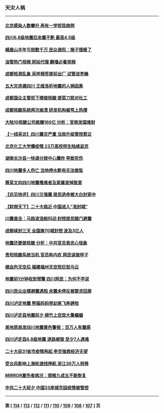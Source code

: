### 天灾人祸
---
#### [北京感染人数攀升  再有一学校现病例](../../pages/ncid280/n13818945.md?09071645) 
#### [四川6.8级地震后余震不断 最高4.5级](../../pages/ncid280/n13818875.md?09071645) 
#### [峨眉山半年亏损数千万 民众调侃：猴子饿瘦了](../../pages/ncid280/n13818910.md?09071645) 
#### [油管热门视频 网站代理 翻墙必看视频](http://209.222.30.114:81/youtube.html?09071645)
#### [成都检测乱象 采样棉签提前出厂 试管进苍蝇](../../pages/ncid280/n13818802.md?09071645) 
#### [五大灾连袭四川 王维洛析地震的人祸因素](../../pages/ncid280/n13818635.md?09071645) 
#### [成都国企主管拒下楼做核酸 提菜刀怒对社工](../../pages/ncid280/n13818818.md?09071645) 
#### [成都核酸系统两次崩溃 研发机构被骂上热搜](../../pages/ncid280/n13818751.md?09071645) 
#### [大陆10核酸公司疯赚160亿 分析：官商发国难财](../../pages/ncid280/n13818632.md?09071645) 
#### [【一线采访】四川震灾严重 当局升级管控惹议](../../pages/ncid280/n13818410.md?09071645) 
#### [北京化工大学爆疫情 23万高校师生陆续返京](../../pages/ncid280/n13818275.md?09071645) 
#### [湖南长沙县一快递分拨中心爆炸 导致死伤](../../pages/ncid280/n13818462.md?09071645) 
#### [四川地震多人伤亡 当地停水断电无法做饭](../../pages/ncid280/n13818125.md?09071645) 
#### [蔡英文向四川地震罹难者及家属哀悼致意](../../pages/ncid280/n13818235.md?09071645) 
#### [【远见快评】四川又强震 居民逃命被大白封家中](../../pages/ncid280/n13818156.md?09071645) 
#### [【财商天下】二十大临近 中国进入“准封城”](../../pages/ncid280/n13817986.md?09071645) 
#### [川震直击：马路波浪般抖动 封控居民踹门避震](../../pages/ncid280/n13817998.md?09071645) 
#### [成都续封三天 全国逾70城封控 波及3亿人](../../pages/ncid280/n13817809.md?09071645) 
#### [地震还要做核酸 分析：中共官员表忠心怪象](../../pages/ncid280/n13817939.md?09071645) 
#### [贵阳核酸系统当机 官员称内疚 网民讽做样子](../../pages/ncid280/n13817807.md?09071645) 
#### [继血色天空后 福建福州天空现巨型乌云](../../pages/ncid280/n13817700.md?09071645) 
#### [地震前1分钟收到预警 四川网民：为何不早说](../../pages/ncid280/n13817692.md?09071645) 
#### [四川民众出楼避震遇阻 余震未停反被要求回屋](../../pages/ncid280/n13817657.md?09071645) 
#### [四川泸定地震 熊猫妈妈带幼崽飞奔避险](../../pages/ncid280/n13817678.md?09071645) 
#### [四川泸定县地震前夕 绵竹上空现大量蝙蝠](../../pages/ncid280/n13817588.md?09071645) 
#### [美地质局发四川地震黄色警报：百万人有震感](../../pages/ncid280/n13817610.md?09071645) 
#### [四川泸定县6.8级地震 道路被毁 至少7人遇难](../../pages/ncid280/n13817520.md?09071645) 
#### [二十大前31省市疫情再起 李克强救经济无望](../../pages/ncid280/n13817553.md?09071645) 
#### [受台风影响上海轮渡线停航 浙江30万人转移](../../pages/ncid280/n13817446.md?09071645) 
#### [MIRROR重伤者病况：颈椎九成五不能恢复](../../pages/ncid280/n13817332.md?09071645) 
#### [中共二十大前夕 中国33座城市因疫情被管控](../../pages/ncid280/n13817342.md?09071645) 

---
#### 第 [ [114](./114.md?09071645) / [113](./113.md?09071645) / [112](./112.md?09071645) / [111](./111.md?09071645) / [110](./110.md?09071645) / [109](./109.md?09071645) / [108](./108.md?09071645) / [107](./107.md?09071645) ] 页
